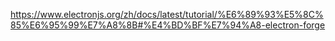 https://www.electronjs.org/zh/docs/latest/tutorial/%E6%89%93%E5%8C%85%E6%95%99%E7%A8%8B#%E4%BD%BF%E7%94%A8-electron-forge